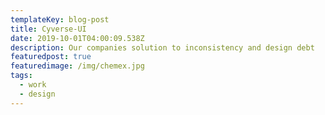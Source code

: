 ```yaml
---
templateKey: blog-post
title: Cyverse-UI
date: 2019-10-01T04:00:09.538Z
description: Our companies solution to inconsistency and design debt
featuredpost: true
featuredimage: /img/chemex.jpg
tags:
  - work
  - design
---
```


